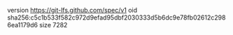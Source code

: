 version https://git-lfs.github.com/spec/v1
oid sha256:c5c1b533f582c972d9efad95dbf2030333d5b6dc9e78fb02612c2986ea1179d6
size 7282
